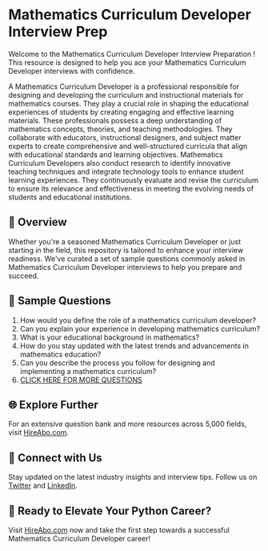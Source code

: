 # Mathematics Curriculum Developer Interview Prep

Welcome to the Mathematics Curriculum Developer Interview Preparation ! This resource is designed to help you ace your Mathematics Curriculum Developer interviews with confidence.

A Mathematics Curriculum Developer is a professional responsible for designing and developing the curriculum and instructional materials for mathematics courses. They play a crucial role in shaping the educational experiences of students by creating engaging and effective learning materials. These professionals possess a deep understanding of mathematics concepts, theories, and teaching methodologies. They collaborate with educators, instructional designers, and subject matter experts to create comprehensive and well-structured curricula that align with educational standards and learning objectives. Mathematics Curriculum Developers also conduct research to identify innovative teaching techniques and integrate technology tools to enhance student learning experiences. They continuously evaluate and revise the curriculum to ensure its relevance and effectiveness in meeting the evolving needs of students and educational institutions.

## 🚀 Overview

Whether you're a seasoned Mathematics Curriculum Developer or just starting in the field, this repository is tailored to enhance your interview readiness. We've curated a set of sample questions commonly asked in Mathematics Curriculum Developer interviews to help you prepare and succeed.

## 📝 Sample Questions

1. How would you define the role of a mathematics curriculum developer?
2. Can you explain your experience in developing mathematics curriculum?
3. What is your educational background in mathematics?
4. How do you stay updated with the latest trends and advancements in mathematics education?
5. Can you describe the process you follow for designing and implementing a mathematics curriculum?
6. [CLICK HERE FOR MORE QUESTIONS](https://hireabo.com/job/19_0_15/Mathematics%20Curriculum%20Developer)

## 🌐 Explore Further

For an extensive question bank and more resources across 5,000 fields, visit [HireAbo.com](https://www.hireabo.com).

## 📱 Connect with Us

Stay updated on the latest industry insights and interview tips. Follow us on [Twitter](https://twitter.com/hireabo) and [LinkedIn](https://www.linkedin.com/in/hire-abo-3609972a8/).

## 🚀 Ready to Elevate Your Python Career?

Visit [HireAbo.com](https://www.hireabo.com) now and take the first step towards a successful Mathematics Curriculum Developer career!
